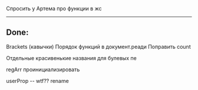 


Спросить у Артема про функции в жс



------------------------------

## Done: ##

Brackets (кавычки)
Порядок функций в документ.реади
Поправить count

Отдельные красивенькие названия для булевых пе


regArr проинициализировать


userProp -- wtf?? rename





